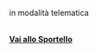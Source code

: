 in modalità telematica
<br><br/>

[**Vai allo Sportello**][011f3e1a]

  [011f3e1a]: https://suape.regione.umbria.it/narni "vai allo Sportello"

